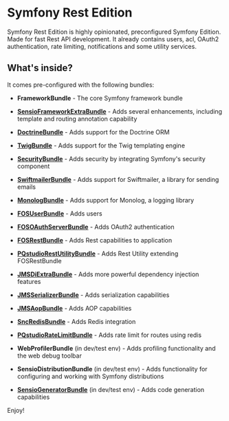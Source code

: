 Symfony Rest Edition
========================

Symfony Rest Edition is highly opinionated, preconfigured Symfony Edition.
Made for fast Rest API development. It already contains users, acl, OAuth2 authentication, rate limiting, notifications and some utility services.

What's inside?
---------------

It comes pre-configured with the following bundles:

  * **FrameworkBundle** - The core Symfony framework bundle

  * [**SensioFrameworkExtraBundle**][6] - Adds several enhancements, including
    template and routing annotation capability

  * [**DoctrineBundle**][7] - Adds support for the Doctrine ORM

  * [**TwigBundle**][8] - Adds support for the Twig templating engine

  * [**SecurityBundle**][9] - Adds security by integrating Symfony's security
    component

  * [**SwiftmailerBundle**][10] - Adds support for Swiftmailer, a library for
    sending emails

  * [**MonologBundle**][11] - Adds support for Monolog, a logging library

  * [**FOSUserBundle**][12] - Adds users

  * [**FOSOAuthServerBundle**][14] - Adds OAuth2 authentication

  * [**FOSRestBundle**][15] - Adds Rest capabilities to application

  * [**PQstudioRestUtilityBundle**][16] - Adds Rest Utility extending FOSRestBundle

  * [**JMSDiExtraBundle**][17] - Adds more powerful dependency injection features

  * [**JMSSerializerBundle**][18] - Adds serialization capabilities

  * [**JMSAopBundle**][19] - Adds AOP capabilities

  * [**SncRedisBundle**][20] - Adds Redis integration

  * [**PQstudioRateLimitBundle**][21] - Adds rate limit for routes using redis

  * **WebProfilerBundle** (in dev/test env) - Adds profiling functionality and
    the web debug toolbar

  * **SensioDistributionBundle** (in dev/test env) - Adds functionality for
    configuring and working with Symfony distributions

  * [**SensioGeneratorBundle**][13] (in dev/test env) - Adds code generation
    capabilities


Enjoy!

[6]:  http://symfony.com/doc/2.4/bundles/SensioFrameworkExtraBundle/index.html
[7]:  http://symfony.com/doc/2.4/book/doctrine.html
[8]:  http://symfony.com/doc/2.4/book/templating.html
[9]:  http://symfony.com/doc/2.4/book/security.html
[10]: http://symfony.com/doc/2.4/cookbook/email.html
[11]: http://symfony.com/doc/2.4/cookbook/logging/monolog.html
[12]: https://github.com/FriendsOfSymfony/FOSUserBundle
[13]: http://symfony.com/doc/2.4/bundles/SensioGeneratorBundle/index.html
[14]: https://github.com/FriendsOfSymfony/FOSOAuthServerBundle
[15]: https://github.com/FriendsOfSymfony/FOSRestBundle
[16]: https://github.com/PQstudio/RestUtilityBundle
[17]: https://github.com/schmittjoh/JMSDiExtraBundle
[18]: https://github.com/schmittjoh/JMSSerializerBundle
[19]: https://github.com/schmittjoh/JMSAopBundle
[20]: https://github.com/snc/SncRedisBundle
[21]: https://github.com/PQstudio/RateLimitBundle
